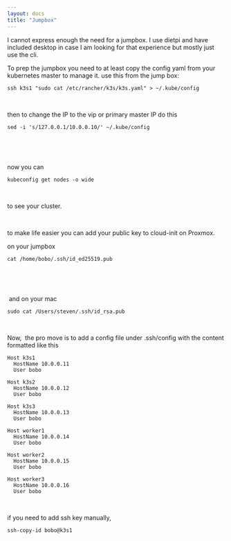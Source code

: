 ```yaml
---
layout: docs
title: "Jumpbox"
---
```


I cannot express enough the need for a jumpbox. I use dietpi and have
included desktop in case I am looking for that experience but mostly
just use the cli. 

To prep the jumpbox you need to at least copy the config yaml from your
kubernetes master to manage it. use this from the jump box:

``` plaintext
ssh k3s1 "sudo cat /etc/rancher/k3s/k3s.yaml" > ~/.kube/config
```

 

then to change the IP to the vip or primary master IP do this

``` plaintext
sed -i 's/127.0.0.1/10.0.0.10/' ~/.kube/config
```

 

 

now you can 

``` plaintext
kubeconfig get nodes -o wide
```

 

to see your cluster.

 

to make life easier you can add your public key to cloud-init on
Proxmox. 

on your jumpbox

``` plaintext
cat /home/bobo/.ssh/id_ed25519.pub
```

 

 

 and on your mac

``` plaintext
sudo cat /Users/steven/.ssh/id_rsa.pub
```

 

Now,  the pro move is to add a config file under .ssh/config with the
content formatted like this

``` plaintext
Host k3s1
  HostName 10.0.0.11
  User bobo

Host k3s2
  HostName 10.0.0.12
  User bobo

Host k3s3
  HostName 10.0.0.13
  User bobo

Host worker1
  HostName 10.0.0.14
  User bobo

Host worker2
  HostName 10.0.0.15
  User bobo

Host worker3
  HostName 10.0.0.16
  User bobo
```

 

if you need to add ssh key manually,

``` plaintext
ssh-copy-id bobo@k3s1
```

 

 
